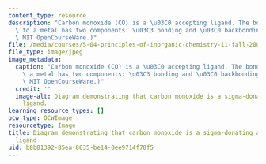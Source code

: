 ```yaml
---
content_type: resource
description: "Carbon monoxide (CO) is a \u03C0 accepting ligand. The bonding of CO\
  \ to a metal has two components: \u03C3 bonding and \u03C0 backbonding. (Image by\
  \ MIT OpenCourseWare.)"
file: /media/courses/5-04-principles-of-inorganic-chemistry-ii-fall-2008/b8b8139285ea8035be140ee9714f78f5_5-04f08.jpg
file_type: image/jpeg
image_metadata:
  caption: "Carbon monoxide (CO) is a \u03C0 accepting ligand. The bonding of CO to\
    \ a metal has two components: \u03C3 bonding and \u03C0 backbonding. (Image by\
    \ MIT OpenCourseWare.)"
  credit: ''
  image-alt: Diagram demonstrating that carbon monoxide is a sigma-donating and pi-accepting
    ligand.
learning_resource_types: []
ocw_type: OCWImage
resourcetype: Image
title: Diagram demonstrating that carbon monoxide is a sigma-donating and pi-accepting
  ligand
uid: b8b81392-85ea-8035-be14-0ee9714f78f5
---
```

